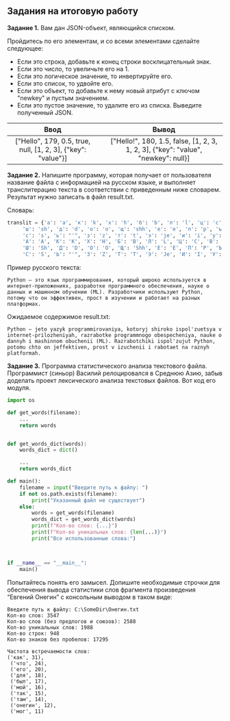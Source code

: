## Задания на итоговую работу

__Задание 1.__ Вам дан JSON-объект, являющийся списком.

Пройдитесь по его элементам, и со всеми элементами сделайте следующее:

* Если это строка, добавьте к конец строки восклицательный знак.
* Если это число, то увеличьте его на 1.
* Если это логическое значение, то инвертируйте его.
* Если это список, то удвойте его.
* Если это объект, то добавьте к нему новый атрибут с ключом "newkey" и пустым значением.
* Если это пустое значение, то удалите его из списка.
Выведите полученный JSON.

|   Ввод   | | Вывод    |
| :---: |---| :---: |
|   ["Hello", 179, 0.5, true, null, [1, 2, 3], {"key": "value"}]   |   |   ["Hello!", 180, 1.5, false, [1, 2, 3, 1, 2, 3], {"key": "value", "newkey": null}]   |




__Задание 2.__ Напишите программу, которая получает от пользователя название файла с информацией на русском языке, и выполняет транслитерацию текста в соответствии с приведенным ниже словарем. Результат нужно записать в файл result.txt.

Словарь:

```python
translit = {'а': 'a', 'к': 'k', 'х': 'h', 'б': 'b', 'л': 'l', 'ц': 'c', 'в': 'v', 'м': 'm', 'ч': 'ch', 'г': 'g', 'н': 'n',
     'ш': 'sh', 'д': 'd', 'о': 'o', 'щ': 'shh', 'е': 'e', 'п': 'p', 'ъ': '*', 'ё': 'jo', 'р': 'r', 'ы': 'y', 'ж': 'zh',
     'с': 's', 'ь': "'", 'з': 'z', 'т': 't', 'э': 'je', 'и': 'i', 'у': 'u', 'ю': 'ju', 'й': 'j', 'ф': 'f', 'я': 'ya',
     'А': 'A', 'К': 'K', 'Х': 'H', 'Б': 'B', 'Л': 'L', 'Ц': 'C', 'В': 'V', 'М': 'M', 'Ч': 'Ch', 'Г': 'G', 'Н': 'N',
     'Ш': 'Sh', 'Д': 'D', 'О': 'O', 'Щ': 'Shh', 'Е': 'E', 'П': 'P', 'Ъ': '*', 'Ё': 'Jo', 'Р': 'R', 'Ы': 'Y', 'Ж': 'Zh',
     'С': 'S', 'Ь': "'", 'З': 'Z', 'Т': 'T', 'Э': 'Je', 'И': 'I', 'У': 'U', 'Ю': 'Ju', 'Й': 'J', 'Ф': 'F', 'Я': 'Ya'}
```

Пример русского текста:

```
Python – это язык программирования, который широко используется в интернет-приложениях, разработке программного обеспечения, науке о данных и машинном обучении (ML). Разработчики используют Python, потому что он эффективен, прост в изучении и работает на разных платформах.
```

Ожидаемое содержимое result.txt:

```
Python – jeto yazyk programmirovaniya, kotoryj shiroko ispol'zuetsya v internet-prilozheniyah, razrabotke programmnogo obespecheniya, nauke o dannyh i mashinnom obuchenii (ML). Razrabotchiki ispol'zujut Python, potomu chto on jeffektiven, prost v izuchenii i rabotaet na raznyh platformah.
```

__Задание 3.__ Программа статистического анализа  текстового файла.
Программист (синьор) Василий релоцировался в Среднюю Азию, забыв доделать проект лексического анализа текстовых файлов. Вот код его модуля.

```python
import os

def get_words(filename):
    ...
    return words


def get_words_dict(words):
    words_dict = dict()

    ...
    return words_dict

def main():
    filename = input("Введите путь к файлу: ")
    if not os.path.exists(filename):
        print("Указанный файл не существует")
    else:
        words = get_words(filename)
        words_dict = get_words_dict(words)
        print(f"Кол-во слов: {...}")
        print(f"Кол-во уникальных слов: {len(...)}")
        print("Все использованные слова:")



if __name__ == "__main__":
    main()


```

Попытайтесь понять его замысел.
Допишите необходимые строчки для обеспечения вывода статистики слов фрагмента произведения “Евгений Онегин” с консольным выводом в таком виде:
```
Введите путь к файлу: C:\SomeDir\Онегин.txt
Кол-во слов: 3547
Кол-во слов (без предлогов и союзов): 2588
Кол-во уникальных слов: 1988
Кол-во строк: 948
Кол-во знаков без пробелов: 17295

Частота встречаемости слов:
('как', 31),
 ('что', 24),
 ('его', 20),
 ('для', 18),
 ('был', 17),
 ('мой', 16),
 ('так', 15),
 ('там', 14),
 ('онегин', 12),
 ('мог', 11)

```





